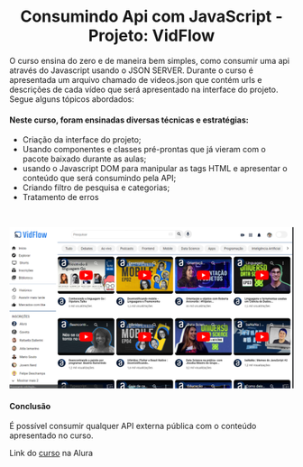 <h1 style="text-align:center">Consumindo Api com JavaScript - Projeto: VidFlow</h1>

O curso ensina do zero e de maneira bem simples, como consumir uma api através do Javascript usando o JSON SERVER. Durante o curso é apresentada um arquivo chamado de videos.json que contém urls e descrições de cada vídeo que será apresentado na interface do projeto. Segue alguns tópicos abordados:


<h4>Neste curso, foram ensinadas diversas técnicas e estratégias:</h4>

- Criação da interface do projeto;
- Usando componentes e classes pré-prontas que já vieram com o pacote baixado durante as aulas;
- usando o Javascript DOM para manipular as tags HTML e apresentar o conteúdo que será consumindo pela API;
- Criando filtro de pesquisa e categorias;
- Tratamento de erros

<br>

![alt text](image.png)

<h4>Conclusão</h4>

É possível consumir qualquer API externa pública com o conteúdo apresentado no curso.


Link do [curso](https://cursos.alura.com.br/course/javascript-consumindo-tratando-dados-uma-api) na Alura